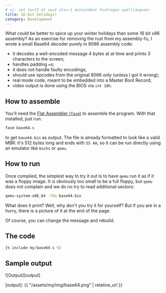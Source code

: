```yaml
---
# vi: set tw=72 et sw=2 sts=-1 autoindent fo=troqan spelllang=en:
title: 16-bit holidays!
category: Development
---
```


What could be better to spice up your winter holidays than some 16 bit
x86 assembly? As an exercise for removing the rust from my assembly-fu,
I wrote a small Base64 decoder purely in 8086 assembly code:

* it decodes a well-encoded message 4 bytes at at time and prints 3
  characters to the screen;
* handles padding `=`s;
* it does not handle faulty encodings;
* should use opcodes from the original 8086 only (unless I got it
  wrong);
* real mode code, meant to be embedded into a Master Boot Record;
* video output is done using the BIOS via `int 10h`.

## How to assemble

You'll need the [Flat Assembler (`fasm`)][fasm] to assemble the program.
With that installed, just run:

```bash
fasm base64.s
```

to get `base64.bin` as output. The file is already formatted to look
like a valid MBR: it's 512 bytes long and ends with `55 AA`, so it can
be run directly using an emulator like `bochs` or `qemu`.

## How to run

Once compiled, the simplest way to try it out is to have `qemu` run it
as if it was a floppy image. It is obviously too small to be a full
floppy, but `qemu` does not complain and we do no try to read additional
sectors:

```bash
qemu-system-x86_64 -fda base64.bin
```

What does it print? Well, why don't you try it for yourself? But if you
are in a hurry, there is a picture of it at the end of the page.

Of course, you can change the message and rebuild.

## The code

```nasm
{% include my/base64.s %}
```

## Sample output

![Output][output]


[fasm]: https://flatassembler.net/
[output]: {{ "/assets/my/img/base64.png" | relative_url }}
